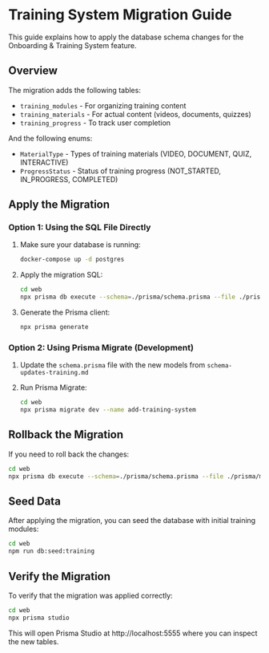 # Training System Migration Guide

This guide explains how to apply the database schema changes for the Onboarding & Training System feature.

## Overview

The migration adds the following tables:
- `training_modules` - For organizing training content
- `training_materials` - For actual content (videos, documents, quizzes)
- `training_progress` - To track user completion

And the following enums:
- `MaterialType` - Types of training materials (VIDEO, DOCUMENT, QUIZ, INTERACTIVE)
- `ProgressStatus` - Status of training progress (NOT_STARTED, IN_PROGRESS, COMPLETED)

## Apply the Migration

### Option 1: Using the SQL File Directly

1. Make sure your database is running:
   ```bash
   docker-compose up -d postgres
   ```

2. Apply the migration SQL:
   ```bash
   cd web
   npx prisma db execute --schema=./prisma/schema.prisma --file ./prisma/migrations/migration-training-system.sql
   ```

3. Generate the Prisma client:
   ```bash
   npx prisma generate
   ```

### Option 2: Using Prisma Migrate (Development)

1. Update the `schema.prisma` file with the new models from `schema-updates-training.md`

2. Run Prisma Migrate:
   ```bash
   cd web
   npx prisma migrate dev --name add-training-system
   ```

## Rollback the Migration

If you need to roll back the changes:

```bash
cd web
npx prisma db execute --schema=./prisma/schema.prisma --file ./prisma/migrations/rollback-training-system.sql
```

## Seed Data

After applying the migration, you can seed the database with initial training modules:

```bash
cd web
npm run db:seed:training
```

## Verify the Migration

To verify that the migration was applied correctly:

```bash
cd web
npx prisma studio
```

This will open Prisma Studio at http://localhost:5555 where you can inspect the new tables.
